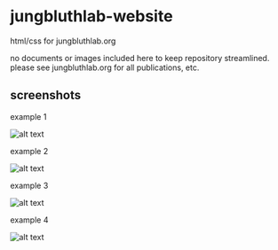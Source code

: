 # jungbluthlab-website
html/css for jungbluthlab.org

no documents or images included here to keep repository streamlined. please see jungbluthlab.org for all publications, etc.

## screenshots

example 1

![alt text](https://github.com/js040/jungbluthlab-website/blob/master/screenshots/screen1.png)

example 2

![alt text](https://github.com/js040/jungbluthlab-website/blob/master/screenshots/screen2.png)

example 3

![alt text](https://github.com/js040/jungbluthlab-website/blob/master/screenshots/screen3.png)

example 4

![alt text](https://github.com/js040/jungbluthlab-website/blob/master/screenshots/screen4.png)

